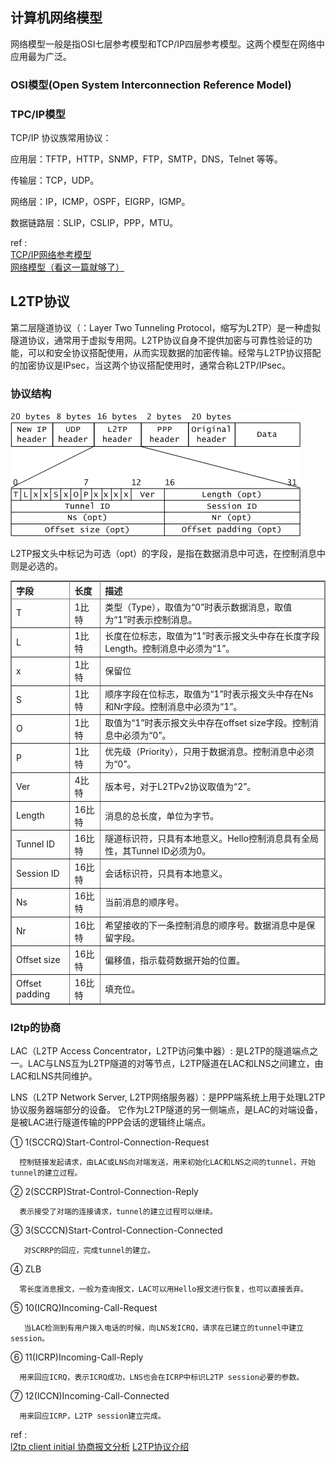 ## 计算机网络模型

网络模型一般是指OSI七层参考模型和TCP/IP四层参考模型。这两个模型在网络中应用最为广泛。

### OSI模型(Open System Interconnection Reference Model)



### TPC/IP模型

TCP/IP 协议族常用协议：

应用层：TFTP，HTTP，SNMP，FTP，SMTP，DNS，Telnet 等等。

传输层：TCP，UDP。

网络层：IP，ICMP，OSPF，EIGRP，IGMP。

数据链路层：SLIP，CSLIP，PPP，MTU。

ref :  
[TCP/IP网络参考模型](https://blog.csdn.net/m0_49864110/article/details/127717028)  
[网络模型（看这一篇就够了）](https://blog.csdn.net/troubleshooter/article/details/122376824)

## L2TP协议

第二层隧道协议（：Layer Two Tunneling Protocol，缩写为L2TP）是一种虚拟隧道协议，通常用于虚拟专用网。L2TP协议自身不提供加密与可靠性验证的功能，可以和安全协议搭配使用，从而实现数据的加密传输。经常与L2TP协议搭配的加密协议是IPsec，当这两个协议搭配使用时，通常合称L2TP/IPsec。

### 协议结构

![](./img/L2TP-format.png)

L2TP报文头中标记为可选（opt）的字段，是指在数据消息中可选，在控制消息中则是必选的。

<table cellpadding="4" cellspacing="0" summary="" frame="border" border="1" rules="all">
 <thead align="left">
 <tr>
 <th>字段</th>
 <th>长度</th>
 <th>描述</th>
 </tr>
 </thead>
 <tbody>
 <tr>
 <td>T</td>
 <td>1比特</td>
 <td>类型（Type），取值为“0”时表示数据消息，取值为“1”时表示控制消息。</td>
 </tr>
 <tr>
 <td>L</td>
 <td>1比特</td>
 <td>长度在位标志，取值为“1”时表示报文头中存在长度字段Length。控制消息中必须为“1”。</td>
 </tr>
 <tr>
 <td>x</td>
 <td>1比特</td>
 <td>保留位</td>
 </tr>
 <tr>
 <td>S</td>
 <td>1比特</td>
 <td>顺序字段在位标志，取值为“1”时表示报文头中存在Ns和Nr字段。控制消息中必须为“1”。</td>
 </tr>
 <tr>
 <td>O</td>
 <td>1比特</td>
 <td>取值为“1”时表示报文头中存在offset size字段。控制消息中必须为“0”。</td>
 </tr>
 <tr>
 <td>P</td>
 <td>1比特</td>
 <td>优先级（Priority），只用于数据消息。控制消息中必须为“0”。</td>
 </tr>
 <tr>
 <td>Ver</td>
 <td>4比特</td>
 <td>版本号，对于L2TPv2协议取值为“2”。</td>
 </tr>
 <tr>
 <td>Length</td>
 <td>16比特</td>
 <td>消息的总长度，单位为字节。</td>
 </tr>
 <tr>
 <td>Tunnel ID</td>
 <td>16比特</td>
 <td>隧道标识符，只具有本地意义。Hello控制消息具有全局性，其Tunnel ID必须为0。 </td>
 </tr>
 <tr>
 <td>Session ID</td>
 <td>16比特</td>
 <td>会话标识符，只具有本地意义。</td>
 </tr>
 <tr>
 <td>Ns</td>
 <td>16比特</td>
 <td>当前消息的顺序号。</td>
 </tr>
 <tr>
 <td>Nr</td>
 <td>16比特</td>
 <td>希望接收的下一条控制消息的顺序号。数据消息中是保留字段。</td>
 </tr>
 <tr>
 <td>Offset size</td>
 <td>16比特</td>
 <td>偏移值，指示载荷数据开始的位置。</td>
 </tr>
 <tr>
 <td>Offset padding</td>
 <td>16比特</td>
 <td>填充位。</td>
 </tr>
 </tbody>
 </table>


### l2tp的协商

LAC（L2TP Access Concentrator，L2TP访问集中器）: 是L2TP的隧道端点之一。LAC与LNS互为L2TP隧道的对等节点，L2TP隧道在LAC和LNS之间建立，由LAC和LNS共同维护。

LNS（L2TP Network Server, L2TP网络服务器）：是PPP端系统上用于处理L2TP协议服务器端部分的设备。
它作为L2TP隧道的另一侧端点，是LAC的对端设备，是被LAC进行隧道传输的PPP会话的逻辑终止端点。


① 1(SCCRQ)Start-Control-Connection-Request

      控制链接发起请求，由LAC或LNS向对端发送，用来初始化LAC和LNS之间的tunnel，开始tunnel的建立过程。

②  2(SCCRP)Strat-Control-Connection-Reply

      表示接受了对端的连接请求，tunnel的建立过程可以继续。

③  3(SCCCN)Start-Control-Connection-Connected

       对SCRRP的回应，完成tunnel的建立。

④  ZLB

      零长度消息报文，一般为查询报文，LAC可以用Hello报文进行恢复，也可以直接丢弃。

⑤  10(ICRQ)Incoming-Call-Request

       当LAC检测到有用户拨入电话的时候，向LNS发ICRQ，请求在已建立的tunnel中建立session。

⑥  11(ICRP)Incoming-Call-Reply

      用来回应ICRQ，表示ICRQ成功，LNS也会在ICRP中标识L2TP session必要的参数。

⑦  12(ICCN)Incoming-Call-Connected

      用来回应ICRP，L2TP session建立完成。

ref :  
[l2tp client initial 协商报文分析]([https://blog.csdn.net/qq_47529104/article/details/124648600)
[L2TP协议介绍](https://forum.huawei.com/enterprise/zh/thread/580932541957947392)